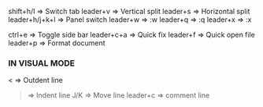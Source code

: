 shift+h/l => Switch tab
leader+v => Vertical split
leader+s => Horizontal split
leader+h/j+k+l => Panel switch
leader+w => :w
leader+q => :q
leader+x => :x

ctrl+e => Toggle side bar
leader+c+a => Quick fix
leader+f => Quick open file
leader+p => Format document

### IN VISUAL MODE
< => Outdent line
> => Indent line
J/K => Move line
leader+c => comment line
